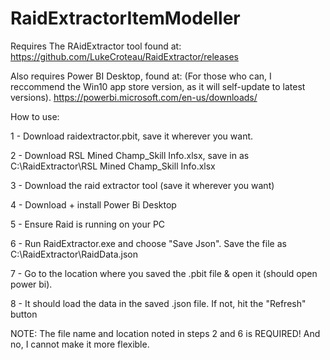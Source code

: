 # RaidExtractorItemModeller

Requires The RAidExtractor tool found at: 
https://github.com/LukeCroteau/RaidExtractor/releases

Also requires Power BI Desktop, found at:
(For those who can, I reccommend the Win10 app store version, as it will self-update to latest versions).
https://powerbi.microsoft.com/en-us/downloads/

How to use:

1 - Download raidextractor.pbit, save it wherever you want.

2 - Download RSL Mined Champ_Skill Info.xlsx, save in as C:\RaidExtractor\RSL Mined Champ_Skill Info.xlsx

3 - Download the raid extractor tool (save it wherever you want)

4 - Download + install Power Bi Desktop

5 - Ensure Raid is running on your PC

6 - Run  RaidExtractor.exe and choose "Save Json".   Save the file as C:\RaidExtractor\RaidData.json

7 - Go to the location where you saved the .pbit file & open it (should open power bi).

8 - It should load the data in the saved .json file.   If not, hit the "Refresh" button

NOTE:  The file name and location noted in steps 2 and 6 is REQUIRED!  And no, I cannot make it more flexible.
